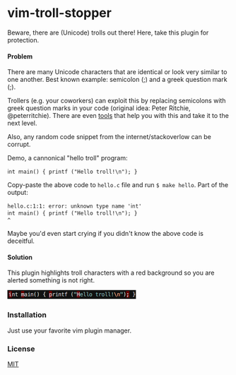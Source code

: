 # vim-troll-stopper

Beware, there are (Unicode) trolls out there! Here, take this plugin for
protection.

#### Problem

There are many Unicode characters that are identical or look very
similar to one another. Best known example: semicolon (;) and a greek question
mark (;).

Trollers (e.g. your coworkers) can exploit this by replacing semicolons with
greek question marks in your code (original idea: Peter Ritchie, @peterritchie).
There are even [tools](https://github.com/reinderien/mimic) that help you with
this and take it to the next level.

Also, any random code snippet from the internet/stackoverlow can be corrupt.

Demo, a cannonical "hello troll" program:


    ⅰnt ⅿain() { рrintf ("Ηello troll!\n"); }

Copy-paste the above code to `hello.c` file and run `$ make hello`. Part of the
output:

    hello.c:1:1: error: unknown type name 'ⅰnt'
    ⅰnt ⅿain() { рrintf ("Ηello troll!\n"); }
    ^

Maybe you'd even start crying if you didn't know the above code is deceitful.

#### Solution

This plugin highlights troll characters with a red background so you are alerted
something is not right.

![hello troll program](hello_troll.png)

### Installation

Just use your favorite vim plugin manager.

### License

[MIT](LICENSE.md)
